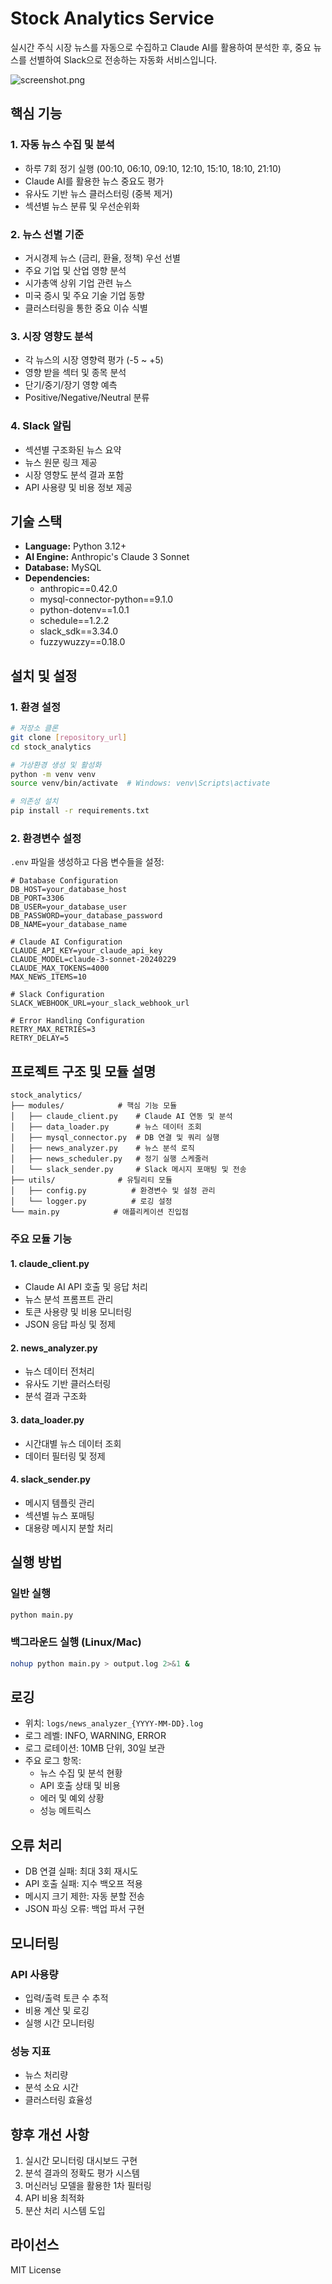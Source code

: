 # Stock Analytics Service

실시간 주식 시장 뉴스를 자동으로 수집하고 Claude AI를 활용하여 분석한 후, 중요 뉴스를 선별하여 Slack으로 전송하는 자동화 서비스입니다.

![screenshot.png](screenshot.png)

## 핵심 기능

### 1. 자동 뉴스 수집 및 분석
- 하루 7회 정기 실행 (00:10, 06:10, 09:10, 12:10, 15:10, 18:10, 21:10)
- Claude AI를 활용한 뉴스 중요도 평가
- 유사도 기반 뉴스 클러스터링 (중복 제거)
- 섹션별 뉴스 분류 및 우선순위화

### 2. 뉴스 선별 기준
- 거시경제 뉴스 (금리, 환율, 정책) 우선 선별
- 주요 기업 및 산업 영향 분석
- 시가총액 상위 기업 관련 뉴스
- 미국 증시 및 주요 기술 기업 동향
- 클러스터링을 통한 중요 이슈 식별

### 3. 시장 영향도 분석
- 각 뉴스의 시장 영향력 평가 (-5 ~ +5)
- 영향 받을 섹터 및 종목 분석
- 단기/중기/장기 영향 예측
- Positive/Negative/Neutral 분류

### 4. Slack 알림
- 섹션별 구조화된 뉴스 요약
- 뉴스 원문 링크 제공
- 시장 영향도 분석 결과 포함
- API 사용량 및 비용 정보 제공

## 기술 스택

- **Language:** Python 3.12+
- **AI Engine:** Anthropic's Claude 3 Sonnet
- **Database:** MySQL
- **Dependencies:** 
  - anthropic==0.42.0
  - mysql-connector-python==9.1.0
  - python-dotenv==1.0.1
  - schedule==1.2.2
  - slack_sdk==3.34.0
  - fuzzywuzzy==0.18.0

## 설치 및 설정

### 1. 환경 설정
```bash
# 저장소 클론
git clone [repository_url]
cd stock_analytics

# 가상환경 생성 및 활성화
python -m venv venv
source venv/bin/activate  # Windows: venv\Scripts\activate

# 의존성 설치
pip install -r requirements.txt
```

### 2. 환경변수 설정
`.env` 파일을 생성하고 다음 변수들을 설정:

```env
# Database Configuration
DB_HOST=your_database_host
DB_PORT=3306
DB_USER=your_database_user
DB_PASSWORD=your_database_password
DB_NAME=your_database_name

# Claude AI Configuration
CLAUDE_API_KEY=your_claude_api_key
CLAUDE_MODEL=claude-3-sonnet-20240229
CLAUDE_MAX_TOKENS=4000
MAX_NEWS_ITEMS=10

# Slack Configuration
SLACK_WEBHOOK_URL=your_slack_webhook_url

# Error Handling Configuration
RETRY_MAX_RETRIES=3
RETRY_DELAY=5
```

## 프로젝트 구조 및 모듈 설명

```
stock_analytics/
├── modules/            # 핵심 기능 모듈
│   ├── claude_client.py    # Claude AI 연동 및 분석
│   ├── data_loader.py      # 뉴스 데이터 조회
│   ├── mysql_connector.py  # DB 연결 및 쿼리 실행
│   ├── news_analyzer.py    # 뉴스 분석 로직
│   ├── news_scheduler.py   # 정기 실행 스케줄러
│   └── slack_sender.py     # Slack 메시지 포매팅 및 전송
├── utils/              # 유틸리티 모듈
│   ├── config.py          # 환경변수 및 설정 관리
│   └── logger.py          # 로깅 설정
└── main.py            # 애플리케이션 진입점
```

### 주요 모듈 기능

#### 1. claude_client.py
- Claude AI API 호출 및 응답 처리
- 뉴스 분석 프롬프트 관리
- 토큰 사용량 및 비용 모니터링
- JSON 응답 파싱 및 정제

#### 2. news_analyzer.py
- 뉴스 데이터 전처리
- 유사도 기반 클러스터링
- 분석 결과 구조화

#### 3. data_loader.py
- 시간대별 뉴스 데이터 조회
- 데이터 필터링 및 정제

#### 4. slack_sender.py
- 메시지 템플릿 관리
- 섹션별 뉴스 포매팅
- 대용량 메시지 분할 처리

## 실행 방법

### 일반 실행
```bash
python main.py
```

### 백그라운드 실행 (Linux/Mac)
```bash
nohup python main.py > output.log 2>&1 &
```

## 로깅

- 위치: `logs/news_analyzer_{YYYY-MM-DD}.log`
- 로그 레벨: INFO, WARNING, ERROR
- 로그 로테이션: 10MB 단위, 30일 보관
- 주요 로그 항목:
  - 뉴스 수집 및 분석 현황
  - API 호출 상태 및 비용
  - 에러 및 예외 상황
  - 성능 메트릭스

## 오류 처리

- DB 연결 실패: 최대 3회 재시도
- API 호출 실패: 지수 백오프 적용
- 메시지 크기 제한: 자동 분할 전송
- JSON 파싱 오류: 백업 파서 구현

## 모니터링

### API 사용량
- 입력/출력 토큰 수 추적
- 비용 계산 및 로깅
- 실행 시간 모니터링

### 성능 지표
- 뉴스 처리량
- 분석 소요 시간
- 클러스터링 효율성

## 향후 개선 사항

1. 실시간 모니터링 대시보드 구현
2. 분석 결과의 정확도 평가 시스템
3. 머신러닝 모델을 활용한 1차 필터링
4. API 비용 최적화
5. 분산 처리 시스템 도입

## 라이선스

MIT License
